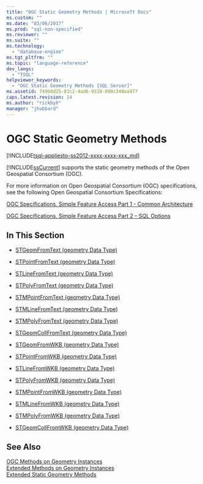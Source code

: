 ```yaml
---
title: "OGC Static Geometry Methods | Microsoft Docs"
ms.custom: ""
ms.date: "03/06/2017"
ms.prod: "sql-non-specified"
ms.reviewer: ""
ms.suite: ""
ms.technology: 
  - "database-engine"
ms.tgt_pltfrm: ""
ms.topic: "language-reference"
dev_langs: 
  - "TSQL"
helpviewer_keywords: 
  - "OGC Static Geometry Methods [SQL Server]"
ms.assetid: 74960d25-83c2-4ad6-9318-098c348ea977
caps.latest.revision: 14
ms.author: "rickbyh"
manager: "jhubbard"
---
```

# OGC Static Geometry Methods
[!INCLUDE[tsql-appliesto-ss2012-xxxx-xxxx-xxx_md](../../a9retired/includes/tsql-appliesto-ss2012-xxxx-xxxx-xxx-md.md)]

  [!INCLUDE[ssCurrent](../../a9notintoc/includes/sscurrent-md.md)] supports the static geometry methods of the Open Geospatial Consortium (OGC).  
  
 For more information on Open Geospatial Consortium (OGC) specifications, see the following Open Geospatial Consortium Specifications:  
  
 [OGC Specifications, Simple Feature Access Part 1 - Common Architecture](http://go.microsoft.com/fwlink/?LinkId=93627)  
  
 [OGC Specifications, Simple Feature Access Part 2 – SQL Options](http://go.microsoft.com/fwlink/?LinkId=93628)  
  
## In This Section  
  
-   [STGeomFromText &#40;geometry Data Type&#41;](../../t-sql/data-types/stgeomfromtext-geometry-data-type.md)  
  
-   [STPointFromText &#40;geometry Data Type&#41;](../../t-sql/data-types/stpointfromtext-geometry-data-type.md)  
  
-   [STLineFromText &#40;geometry Data Type&#41;](../../t-sql/data-types/stlinefromtext-geometry-data-type.md)  
  
-   [STPolyFromText &#40;geometry Data Type&#41;](../../t-sql/data-types/stpolyfromtext-geometry-data-type.md)  
  
-   [STMPointFromText &#40;geometry Data Type&#41;](../../t-sql/data-types/stmpointfromtext-geometry-data-type.md)  
  
-   [STMLineFromText &#40;geometry Data Type&#41;](../../t-sql/data-types/stmlinefromtext-geometry-data-type.md)  
  
-   [STMPolyFromText &#40;geometry Data Type&#41;](../../t-sql/data-types/stmpolyfromtext-geometry-data-type.md)  
  
-   [STGeomCollFromText &#40;geometry Data Type&#41;](../../t-sql/data-types/stgeomcollfromtext-geometry-data-type.md)  
  
-   [STGeomFromWKB &#40;geometry Data Type&#41;](../../t-sql/data-types/stgeomfromwkb-geometry-data-type.md)  
  
-   [STPointFromWKB &#40;geometry Data Type&#41;](../../t-sql/data-types/stpointfromwkb-geometry-data-type.md)  
  
-   [STLineFromWKB &#40;geometry Data Type&#41;](../../t-sql/data-types/stlinefromwkb-geometry-data-type.md)  
  
-   [STPolyFromWKB &#40;geometry Data Type&#41;](../../t-sql/data-types/stpolyfromwkb-geometry-data-type.md)  
  
-   [STMPointFromWKB &#40;geometry Data Type&#41;](../../t-sql/data-types/stmpointfromwkb-geometry-data-type.md)  
  
-   [STMLineFromWKB &#40;geometry Data Type&#41;](../../t-sql/data-types/stmlinefromwkb-geometry-data-type.md)  
  
-   [STMPolyFromWKB &#40;geometry Data Type&#41;](../../t-sql/data-types/stmpolyfromwkb-geometry-data-type.md)  
  
-   [STGeomCollFromWKB &#40;geometry Data Type&#41;](../../t-sql/data-types/stgeomcollfromwkb-geometry-data-type.md)  
  
## See Also  
 [OGC Methods on Geometry Instances](../../t-sql/data-types/ogc-methods-on-geometry-instances.md)   
 [Extended Methods on Geometry Instances](../../t-sql/data-types/extended-methods-on-geometry-instances.md)   
 [Extended Static Geometry Methods](../../t-sql/data-types/extended-static-geometry-methods.md)  
  
  